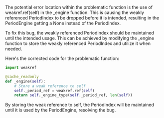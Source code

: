 The potential error location within the problematic function is the use of weakref.ref(self) in the _engine function. This is causing the weakly referenced PeriodIndex to be dropped before it is intended, resulting in the PeriodEngine getting a None instead of the PeriodIndex.

To fix this bug, the weakly referenced PeriodIndex should be maintained until the intended usage. This can be achieved by modifying the _engine function to store the weakly referenced PeriodIndex and utilize it when needed.

Here's the corrected code for the problematic function:

```python
import weakref

@cache_readonly
def _engine(self):
    # Store a weak reference to self
    self._period_ref = weakref.ref(self)
    return self._engine_type(self._period_ref, len(self))
```

By storing the weak reference to self, the PeriodIndex will be maintained until it is used by the PeriodEngine, resolving the bug.